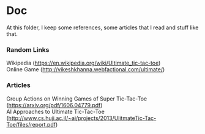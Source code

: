 # Doc
At this folder, I keep some references, some articles that I read and stuff like that.

### Random Links
Wikipedia (https://en.wikipedia.org/wiki/Ultimate_tic-tac-toe)<br>
Online Game (http://vikeshkhanna.webfactional.com/ultimate/)

### Articles
Group Actions on Winning Games of Super Tic-Tac-Toe (https://arxiv.org/pdf/1606.04779.pdf)<br>
AI Approaches to Ultimate Tic-Tac-Toe (http://www.cs.huji.ac.il/~ai/projects/2013/UlitmateTic-Tac-Toe/files/report.pdf)
